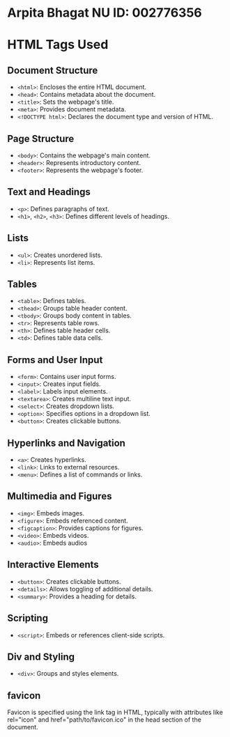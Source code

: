 # Arpita Bhagat NU ID: 002776356

# HTML Tags Used

## Document Structure

- `<html>`: Encloses the entire HTML document.
- `<head>`: Contains metadata about the document.
- `<title>`: Sets the webpage's title.
- `<meta>`: Provides document metadata.
- `<!DOCTYPE html>`: Declares the document type and version of HTML.

## Page Structure

- `<body>`: Contains the webpage's main content.
- `<header>`: Represents introductory content.
- `<footer>`: Represents the webpage's footer.

## Text and Headings

- `<p>`: Defines paragraphs of text.
- `<h1>`, `<h2>`, `<h3>`: Defines different levels of headings.

## Lists

- `<ul>`: Creates unordered lists.
- `<li>`: Represents list items.

## Tables

- `<table>`: Defines tables.
- `<thead>`: Groups table header content.
- `<tbody>`: Groups body content in tables.
- `<tr>`: Represents table rows.
- `<th>`: Defines table header cells.
- `<td>`: Defines table data cells.

## Forms and User Input

- `<form>`: Contains user input forms.
- `<input>`: Creates input fields.
- `<label>`: Labels input elements.
- `<textarea>`: Creates multiline text input.
- `<select>`: Creates dropdown lists.
- `<option>`: Specifies options in a dropdown list.
- `<button>`: Creates clickable buttons.

## Hyperlinks and Navigation

- `<a>`: Creates hyperlinks.
- `<link>`: Links to external resources.
- `<menu>`: Defines a list of commands or links.

## Multimedia and Figures

- `<img>`: Embeds images.
- `<figure>`: Embeds referenced content.
- `<figcaption>`: Provides captions for figures.
- `<video>`: Embeds videos.
- `<audio>`: Embeds audios

## Interactive Elements

- `<button>`: Creates clickable buttons.
- `<details>`: Allows toggling of additional details.
- `<summary>`: Provides a heading for details.

## Scripting

- `<script>`: Embeds or references client-side scripts.

## Div and Styling

- `<div>`: Groups and styles elements.

## favicon 
Favicon is specified using the link tag in HTML, typically with attributes like rel="icon" and href="path/to/favicon.ico" in the head section of the document.
